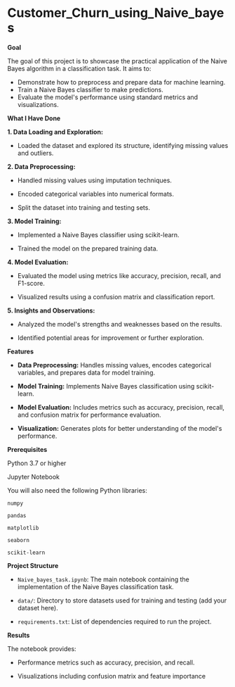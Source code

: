 # Customer_Churn_using_Naive_bayes
**Goal** 

The goal of this project is to showcase the practical application of the Naive Bayes algorithm in a classification task. It aims to:

* Demonstrate how to preprocess and prepare data for machine learning.
* Train a Naive Bayes classifier to make predictions.
* Evaluate the model's performance using standard metrics and visualizations.

**What I Have Done**


**1. Data Loading and Exploration:**

* Loaded the dataset and explored its structure, identifying missing values and outliers.

**2. Data Preprocessing:**

* Handled missing values using imputation techniques.

* Encoded categorical variables into numerical formats.

* Split the dataset into training and testing sets.

**3. Model Training:**

* Implemented a Naive Bayes classifier using scikit-learn.

* Trained the model on the prepared training data.

**4. Model Evaluation:**

* Evaluated the model using metrics like accuracy, precision, recall, and F1-score.

* Visualized results using a confusion matrix and classification report.

**5. Insights and Observations:**

* Analyzed the model's strengths and weaknesses based on the results.

* Identified potential areas for improvement or further exploration.

**Features**

* **Data Preprocessing:** Handles missing values, encodes categorical variables, and prepares data for model training.

* **Model Training:** Implements Naive Bayes classification using scikit-learn.

* **Model Evaluation:** Includes metrics such as accuracy, precision, recall, and confusion matrix for performance evaluation.

* **Visualization:** Generates plots for better understanding of the model's performance.

**Prerequisites**

Python 3.7 or higher

Jupyter Notebook

You will also need the following Python libraries:

``numpy``

``pandas``

``matplotlib``

``seaborn``

``scikit-learn``

**Project Structure**

* ``Naive_bayes_task.ipynb``: The main notebook containing the implementation of the Naive Bayes classification task.

* ``data/``: Directory to store datasets used for training and testing (add your dataset here).

* ``requirements.txt``: List of dependencies required to run the project.

**Results**

The notebook provides:

* Performance metrics such as accuracy, precision, and recall.

* Visualizations including confusion matrix and feature importance







